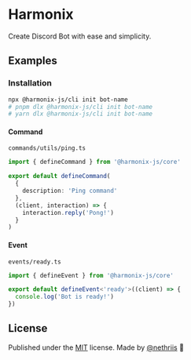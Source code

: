 # Harmonix

Create Discord Bot with ease and simplicity.

## Examples

### Installation

```bash
npx @harmonix-js/cli init bot-name
# pnpm dlx @harmonix-js/cli init bot-name
# yarn dlx @harmonix-js/cli init bot-name
```

#### Command

`commands/utils/ping.ts`

```ts
import { defineCommand } from '@harmonix-js/core'

export default defineCommand(
  {
    description: 'Ping command'
  },
  (client, interaction) => {
    interaction.reply('Pong!')
  }
)
```

#### Event

`events/ready.ts`

```ts
import { defineEvent } from '@harmonix-js/core'

export default defineEvent<'ready'>((client) => {
  console.log('Bot is ready!')
})
```

## License

Published under the [MIT](https://github.com/harmonix-js/core/blob/main/LICENSE) license.
Made by [@nethriis](https://github.com/nethriis) 🖤
